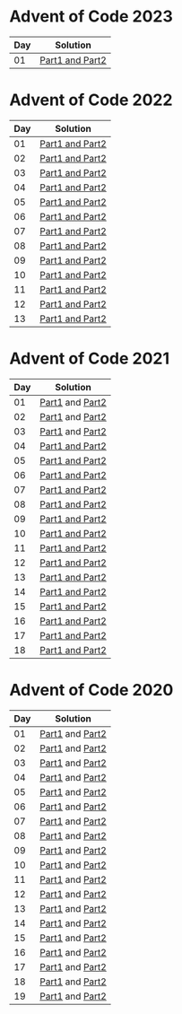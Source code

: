 # Advent of Code 2023

| Day | Solution                                                                                 |
|-----|------------------------------------------------------------------------------------------|
| 01  | [Part1 and Part2](aoc-2023-kotlin/src/com/aleksandarpetrovski/aoc2023/day01/part0102.kt) |

# Advent of Code 2022

| Day | Solution                                                                                 |
|-----|------------------------------------------------------------------------------------------|
| 01  | [Part1 and Part2](aoc-2022-kotlin/src/com/aleksandarpetrovski/aoc2022/day01/part0102.kt) |
| 02  | [Part1 and Part2](aoc-2022-kotlin/src/com/aleksandarpetrovski/aoc2022/day02/part0102.kt) |
| 03  | [Part1 and Part2](aoc-2022-kotlin/src/com/aleksandarpetrovski/aoc2022/day03/part0102.kt) |
| 04  | [Part1 and Part2](aoc-2022-kotlin/src/com/aleksandarpetrovski/aoc2022/day04/part0102.kt) |
| 05  | [Part1 and Part2](aoc-2022-kotlin/src/com/aleksandarpetrovski/aoc2022/day05/part0102.kt) |
| 06  | [Part1 and Part2](aoc-2022-kotlin/src/com/aleksandarpetrovski/aoc2022/day06/part0102.kt) |
| 07  | [Part1 and Part2](aoc-2022-kotlin/src/com/aleksandarpetrovski/aoc2022/day07/part0102.kt) |
| 08  | [Part1 and Part2](aoc-2022-kotlin/src/com/aleksandarpetrovski/aoc2022/day08/part0102.kt) |
| 09  | [Part1 and Part2](aoc-2022-kotlin/src/com/aleksandarpetrovski/aoc2022/day09/part0102.kt) |
| 10  | [Part1 and Part2](aoc-2022-kotlin/src/com/aleksandarpetrovski/aoc2022/day10/part0102.kt) |
| 11  | [Part1 and Part2](aoc-2022-kotlin/src/com/aleksandarpetrovski/aoc2022/day11/part0102.kt) |
| 12  | [Part1 and Part2](aoc-2022-kotlin/src/com/aleksandarpetrovski/aoc2022/day12/part0102.kt) |
| 13  | [Part1 and Part2](aoc-2022-kotlin/src/com/aleksandarpetrovski/aoc2022/day13/part0102.kt) |

# Advent of Code 2021

| Day | Solution                                                                                      |
|-----|-----------------------------------------------------------------------------------------------|
| 01  | [Part1](aoc-2021-kotlin/src/com/aleksandarpetrovski/aoc2021/day01/part01.kt) and [Part2](aoc-2021-kotlin/src/com/aleksandarpetrovski/aoc2021/day01/part02.kt) |
| 02  | [Part1](aoc-2021-kotlin/src/com/aleksandarpetrovski/aoc2021/day02/part01.kt) and [Part2](aoc-2021-kotlin/src/com/aleksandarpetrovski/aoc2021/day02/part02.kt) |
| 03  | [Part1](aoc-2021-kotlin/src/com/aleksandarpetrovski/aoc2021/day03/part01.kt) and [Part2](aoc-2021-kotlin/src/com/aleksandarpetrovski/aoc2021/day03/part02.kt) |
| 04  | [Part1 and Part2](aoc-2021-kotlin/src/com/aleksandarpetrovski/aoc2021/day04/part0102.kt)                                      |
| 05  | [Part1 and Part2](aoc-2021-kotlin/src/com/aleksandarpetrovski/aoc2021/day05/part0102.kt)                                      |
| 06  | [Part1 and Part2](aoc-2021-kotlin/src/com/aleksandarpetrovski/aoc2021/day06/part0102.kt)                                      |
| 07  | [Part1 and Part2](aoc-2021-kotlin/src/com/aleksandarpetrovski/aoc2021/day07/part0102.kt)                                      |
| 08  | [Part1 and Part2](aoc-2021-kotlin/src/com/aleksandarpetrovski/aoc2021/day08/part0102.kt)                                      |
| 09  | [Part1 and Part2](aoc-2021-kotlin/src/com/aleksandarpetrovski/aoc2021/day09/part0102.kt)                                      |
| 10  | [Part1 and Part2](aoc-2021-kotlin/src/com/aleksandarpetrovski/aoc2021/day10/part0102.kt)                                      |
| 11  | [Part1 and Part2](aoc-2021-kotlin/src/com/aleksandarpetrovski/aoc2021/day11/part0102.kt)                                      |
| 12  | [Part1 and Part2](aoc-2021-kotlin/src/com/aleksandarpetrovski/aoc2021/day12/part0102.kt)                                      |
| 13  | [Part1 and Part2](aoc-2021-kotlin/src/com/aleksandarpetrovski/aoc2021/day13/part0102.kt)                                      |
| 14  | [Part1 and Part2](aoc-2021-kotlin/src/com/aleksandarpetrovski/aoc2021/day14/part0102.kt)                                      |
| 15  | [Part1 and Part2](aoc-2021-kotlin/src/com/aleksandarpetrovski/aoc2021/day15/part0102.kt)                                      |
| 16  | [Part1 and Part2](aoc-2021-kotlin/src/com/aleksandarpetrovski/aoc2021/day16/part0102.kt)                                      |
| 17  | [Part1 and Part2](aoc-2021-kotlin/src/com/aleksandarpetrovski/aoc2021/day17/part0102.kt)                                      |
| 18  | [Part1 and Part2](aoc-2021-kotlin/src/com/aleksandarpetrovski/aoc2021/day18/part0102.kt)                                      |

# Advent of Code 2020

| Day | Solution                                                                                          |
|-----|---------------------------------------------------------------------------------------------------|
| 01  | [Part1](aoc-2020-kotlin/src/com/aleksandarpetrovski/aoc2020/day01/part01.kt) and [Part2](aoc-2020-kotlin/src/com/aleksandarpetrovski/aoc2020/day01/part02.kt)     |
| 02  | [Part1](aoc-2020-kotlin/src/com/aleksandarpetrovski/aoc2020/day02/part01.kt) and [Part2](aoc-2020-kotlin/src/com/aleksandarpetrovski/aoc2020/day02/part02.kt)     |
| 03  | [Part1](aoc-2020-kotlin/src/com/aleksandarpetrovski/aoc2020/day03/part01.kt) and [Part2](aoc-2020-kotlin/src/com/aleksandarpetrovski/aoc2020/day03/part02.kt)     |
| 04  | [Part1](aoc-2020-kotlin/src/com/aleksandarpetrovski/aoc2020/day04/part01.kt) and [Part2](aoc-2020-kotlin/src/com/aleksandarpetrovski/aoc2020/day04/part02.kt)     |
| 05  | [Part1](aoc-2020-kotlin/src/com/aleksandarpetrovski/aoc2020/day05/part01.kt) and [Part2](aoc-2020-kotlin/src/com/aleksandarpetrovski/aoc2020/day05/part02.kt)     |
| 06  | [Part1](aoc-2020-kotlin/src/com/aleksandarpetrovski/aoc2020/day06/part01.kt) and [Part2](aoc-2020-kotlin/src/com/aleksandarpetrovski/aoc2020/day06/part02.kt)     |
| 07  | [Part1](aoc-2020-kotlin/src/com/aleksandarpetrovski/aoc2020/day07/part01.kt) and [Part2](aoc-2020-kotlin/src/com/aleksandarpetrovski/aoc2020/day07/part02.kt)     |
| 08  | [Part1](aoc-2020-kotlin/src/com/aleksandarpetrovski/aoc2020/day08/part01.kt) and [Part2](aoc-2020-kotlin/src/com/aleksandarpetrovski/aoc2020/day08/part02.kt)     |
| 09  | [Part1](aoc-2020-kotlin/src/com/aleksandarpetrovski/aoc2020/day09/part01.kt) and [Part2](aoc-2020-kotlin/src/com/aleksandarpetrovski/aoc2020/day09/part02.kt)     |
| 10  | [Part1](aoc-2020-kotlin/src/com/aleksandarpetrovski/aoc2020/day10/part01.kt) and [Part2](aoc-2020-kotlin/src/com/aleksandarpetrovski/aoc2020/day10/part02.kt)     |
| 11  | [Part1](aoc-2020-kotlin/src/com/aleksandarpetrovski/aoc2020/day11/part01.kt) and [Part2](aoc-2020-kotlin/src/com/aleksandarpetrovski/aoc2020/day11/part02.kt)     |
| 12  | [Part1](aoc-2020-kotlin/src/com/aleksandarpetrovski/aoc2020/day12/part01.kt) and [Part2](aoc-2020-kotlin/src/com/aleksandarpetrovski/aoc2020/day12/part02.kt)     |
| 13  | [Part1](aoc-2020-kotlin/src/com/aleksandarpetrovski/aoc2020/day13/part01.kt) and [Part2](aoc-2020-kotlin/src/com/aleksandarpetrovski/aoc2020/day13/part02.kt)     |
| 14  | [Part1](aoc-2020-kotlin/src/com/aleksandarpetrovski/aoc2020/day14/part01.kt) and [Part2](aoc-2020-kotlin/src/com/aleksandarpetrovski/aoc2020/day14/part02.kt)     |
| 15  | [Part1](aoc-2020-kotlin/src/com/aleksandarpetrovski/aoc2020/day15/part01.kt) and [Part2](aoc-2020-kotlin/src/com/aleksandarpetrovski/aoc2020/day15/part02.kt)     |
| 16  | [Part1](aoc-2020-kotlin/src/com/aleksandarpetrovski/aoc2020/day16/part01.kt) and [Part2](aoc-2020-kotlin/src/com/aleksandarpetrovski/aoc2020/day16/part02.kt)     |
| 17  | [Part1](aoc-2020-kotlin/src/com/aleksandarpetrovski/aoc2020/day17/part01.kt) and [Part2](aoc-2020-kotlin/src/com/aleksandarpetrovski/aoc2020/day17/part02.kt)     |
| 18  | [Part1](aoc-2020-kotlin/src/com/aleksandarpetrovski/aoc2020/day18/part01.kt) and [Part2](aoc-2020-kotlin/src/com/aleksandarpetrovski/aoc2020/day18/part02.kt)     |
| 19  | [Part1](aoc-2020-kotlin/src/com/aleksandarpetrovski/aoc2020/day19/part0102.kt) and [Part2](aoc-2020-kotlin/src/com/aleksandarpetrovski/aoc2020/day19/part0102.kt) |
